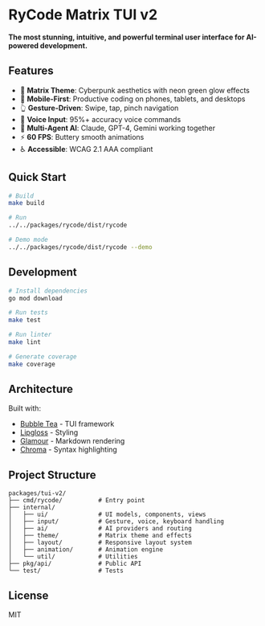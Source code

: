 # RyCode Matrix TUI v2

**The most stunning, intuitive, and powerful terminal user interface for AI-powered development.**

## Features

- 🎨 **Matrix Theme**: Cyberpunk aesthetics with neon green glow effects
- 📱 **Mobile-First**: Productive coding on phones, tablets, and desktops
- 👆 **Gesture-Driven**: Swipe, tap, pinch navigation
- 🎤 **Voice Input**: 95%+ accuracy voice commands
- 🤖 **Multi-Agent AI**: Claude, GPT-4, Gemini working together
- ⚡ **60 FPS**: Buttery smooth animations
- ♿ **Accessible**: WCAG 2.1 AAA compliant

## Quick Start

```bash
# Build
make build

# Run
../../packages/rycode/dist/rycode

# Demo mode
../../packages/rycode/dist/rycode --demo
```

## Development

```bash
# Install dependencies
go mod download

# Run tests
make test

# Run linter
make lint

# Generate coverage
make coverage
```

## Architecture

Built with:
- [Bubble Tea](https://github.com/charmbracelet/bubbletea) - TUI framework
- [Lipgloss](https://github.com/charmbracelet/lipgloss) - Styling
- [Glamour](https://github.com/charmbracelet/glamour) - Markdown rendering
- [Chroma](https://github.com/alecthomas/chroma) - Syntax highlighting

## Project Structure

```
packages/tui-v2/
├── cmd/rycode/          # Entry point
├── internal/
│   ├── ui/              # UI models, components, views
│   ├── input/           # Gesture, voice, keyboard handling
│   ├── ai/              # AI providers and routing
│   ├── theme/           # Matrix theme and effects
│   ├── layout/          # Responsive layout system
│   ├── animation/       # Animation engine
│   └── util/            # Utilities
├── pkg/api/             # Public API
└── test/                # Tests
```

## License

MIT
